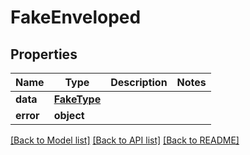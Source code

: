 # FakeEnveloped

## Properties
Name | Type | Description | Notes
------------ | ------------- | ------------- | -------------
**data** | [**FakeType**](FakeType.md) |  | 
**error** | **object** |  | 

[[Back to Model list]](../README.md#documentation-for-models) [[Back to API list]](../README.md#documentation-for-api-endpoints) [[Back to README]](../README.md)



